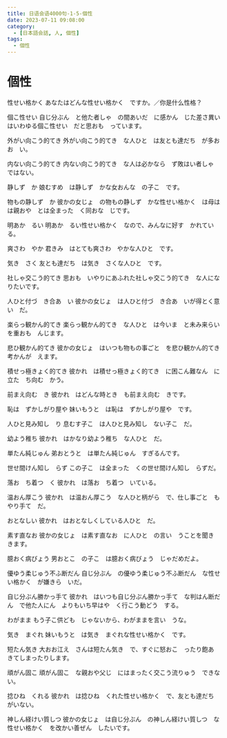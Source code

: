 ```yaml
---
title: 日语会语4000句-1-5-個性
date: 2023-07-11 09:08:00
category:
  - [日本語会話, 人, 個性]
tags:
  - 個性
---
```


# 個性

性せい格かく
あなたはどんな性せい格かく　ですか。／你是什么性格？

個こ性せい
自じ分ぶん　と他た者しゃ　の間あいだ　に感かん　じた差さ異い　はいわゆる個こ性せい　だと思おも　っています。

外がい向こう的てき
外がい向こう的てき　な人ひと　は友とも達だち　が多おお　い。

内ない向こう的てき
内ない向こう的てき　な人は必かなら　ず敗はい者しゃ　ではない。

静しず　か
娘むすめ　は静しず　かな女おんな　の子こ　です。

物もの静しず　か
彼かの女じょ　の物もの静しず　かな性せい格かく　は母はは親おや　とは全まった　く同おな　じです。

明あか　るい
明あか　るい性せい格かく　なので、みんなに好す　かれている。

爽さわ　やか
君きみ　はとても爽さわ　やかな人ひと　です。

気き　さく
友とも達だち　は気き　さくな人ひと　です。

社しゃ交こう的てき
思おも　いやりにあふれた社しゃ交こう的てき　な人になりたいです。

人ひと付づ　き合あ　い
彼かの女じょ　は人ひと付づ　き合あ　いが得とく意い　だ。

楽らっ観かん的てき
楽らっ観かん的てき　な人ひと　は今いま　と未み来らい　を重おも　んじます。

悲ひ観かん的てき
彼かの女じょ　はいつも物もの事ごと　を悲ひ観かん的てき考かんが　えます。

積せっ極きょく的てき
彼かれ　は積せっ極きょく的てき　に困こん難なん　に立た　ち向む　かう。

前まえ向む　き
彼かれ　はどんな時とき　も前まえ向む　きです。

恥は　ずかしがり屋や
妹いもうと　は恥は　ずかしがり屋や　です。

人ひと見み知し　り
息むす子こ　は人ひと見み知し　ない子こ　だ。

幼よう稚ち
彼かれ　はかなり幼よう稚ち　な人ひと　だ。

単たん純じゅん
弟おとうと　は単たん純じゅん　すぎるんです。

世せ間けん知し　らず
この子こ　は全まった　くの世せ間けん知し　らずだ。

落お　ち着つ　く
彼かれ　は落お　ち着つ　いている。

温おん厚こう
彼かれ　は温おん厚こう　な人ひと柄がら　で、仕し事ごと　もやり手て　だ。

おとなしい
彼かれ　はおとなしくしている人ひと　だ。

素す直なお
彼かの女じょ　は素す直なお　に人ひと　の言い　うことを聞き　きます。

臆おく病びょう
男おとこ　の子こ　は臆おく病びょう　じゃだめだよ。

優ゆう柔じゅう不ふ断だん
自じ分ぶん　の優ゆう柔じゅう不ふ断だん　な性せい格かく　が嫌きら　いだ。

自じ分ぶん勝かっ手て
彼かれ　はいつも自じ分ぶん勝かっ手て　な判はん断だん　で他た人にん　よりもいち早はや　く行こう動どう　する。

わがまま
もう子こ供ども　じゃないから、わがままを言い　うな。

気き　まぐれ
妹いもうと　は気き　まぐれな性せい格かく　です。

短たん気き
大おお江え　さんは短たん気き　で、すぐに怒おこ　ったり飽あ　きてしまったりします。

頑がん固こ
頑がん固こ　な親おや父じ　にはまったく交こう流りゅう　できない。

捻ひね　くれる
彼かれ　は捻ひね　くれた性せい格かく　で、友とも達だち　がいない。

神しん経けい質しつ
彼かの女じょ　は自じ分ぶん　の神しん経けい質しつ　な性せい格かく　を改かい善ぜん　したいです。

